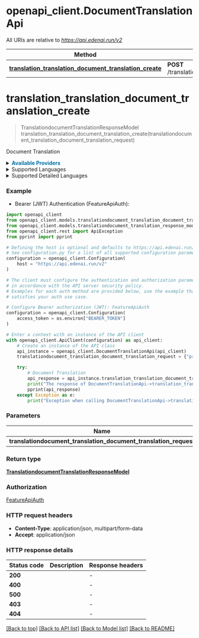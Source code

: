 # openapi_client.DocumentTranslationApi

All URIs are relative to *https://api.edenai.run/v2*

Method | HTTP request | Description
------------- | ------------- | -------------
[**translation_translation_document_translation_create**](DocumentTranslationApi.md#translation_translation_document_translation_create) | **POST** /translation/document_translation | Document Translation


# **translation_translation_document_translation_create**
> TranslationdocumentTranslationResponseModel translation_translation_document_translation_create(translationdocument_translation_document_translation_request)

Document Translation

<details><summary><strong style='color: #0072a3; cursor: pointer'>Available Providers</strong></summary>    |Provider|Version|Price|Billing unit| |----|-------|-----|------------| |**deepl**|`v2`|2.0 (per 20 page)|20 page |**google**|`v3`|0.08 (per 1 page)|1 page   </details>  <details><summary>Supported Languages</summary>      |Name|Value| |----|-----| |**Afrikaans**|`af`| |**Albanian**|`sq`| |**Amharic**|`am`| |**Arabic**|`ar`| |**Armenian**|`hy`| |**Azerbaijani**|`az`| |**Basque**|`eu`| |**Belarusian**|`be`| |**Bengali**|`bn`| |**Bosnian**|`bs`| |**Bulgarian**|`bg`| |**Burmese**|`my`| |**Catalan**|`ca`| |**Cebuano**|`ceb`| |**Central Khmer**|`km`| |**Chinese**|`zh`| |**Corsican**|`co`| |**Croatian**|`hr`| |**Czech**|`cs`| |**Danish**|`da`| |**Dutch**|`nl`| |**English**|`en`| |**Esperanto**|`eo`| |**Estonian**|`et`| |**Finnish**|`fi`| |**French**|`fr`| |**Galician**|`gl`| |**Georgian**|`ka`| |**German**|`de`| |**Gujarati**|`gu`| |**Haitian**|`ht`| |**Hausa**|`ha`| |**Hawaiian**|`haw`| |**Hebrew**|`he`| |**Hindi**|`hi`| |**Hmong**|`hmn`| |**Hungarian**|`hu`| |**Icelandic**|`is`| |**Igbo**|`ig`| |**Indonesian**|`id`| |**Irish**|`ga`| |**Italian**|`it`| |**Japanese**|`ja`| |**Javanese**|`jv`| |**Kannada**|`kn`| |**Kazakh**|`kk`| |**Kinyarwanda**|`rw`| |**Kirghiz**|`ky`| |**Korean**|`ko`| |**Kurdish**|`ku`| |**Lao**|`lo`| |**Latin**|`la`| |**Latvian**|`lv`| |**Lithuanian**|`lt`| |**Luxembourgish**|`lb`| |**Macedonian**|`mk`| |**Malagasy**|`mg`| |**Malay (macrolanguage)**|`ms`| |**Malayalam**|`ml`| |**Maltese**|`mt`| |**Maori**|`mi`| |**Marathi**|`mr`| |**Modern Greek (1453-)**|`el`| |**Mongolian**|`mn`| |**Nepali (macrolanguage)**|`ne`| |**Norwegian**|`no`| |**Nyanja**|`ny`| |**Oriya (macrolanguage)**|`or`| |**Panjabi**|`pa`| |**Persian**|`fa`| |**Polish**|`pl`| |**Portuguese**|`pt`| |**Pushto**|`ps`| |**Romanian**|`ro`| |**Russian**|`ru`| |**Samoan**|`sm`| |**Scottish Gaelic**|`gd`| |**Serbian**|`sr`| |**Shona**|`sn`| |**Sindhi**|`sd`| |**Sinhala**|`si`| |**Slovak**|`sk`| |**Slovenian**|`sl`| |**Somali**|`so`| |**Southern Sotho**|`st`| |**Spanish**|`es`| |**Sundanese**|`su`| |**Swahili (macrolanguage)**|`sw`| |**Swedish**|`sv`| |**Tagalog**|`tl`| |**Tajik**|`tg`| |**Tamil**|`ta`| |**Tatar**|`tt`| |**Telugu**|`te`| |**Thai**|`th`| |**Turkish**|`tr`| |**Turkmen**|`tk`| |**Uighur**|`ug`| |**Ukrainian**|`uk`| |**Urdu**|`ur`| |**Uzbek**|`uz`| |**Vietnamese**|`vi`| |**Welsh**|`cy`| |**Western Frisian**|`fy`| |**Xhosa**|`xh`| |**Yiddish**|`yi`| |**Yoruba**|`yo`| |**Zulu**|`zu`|  </details><details><summary>Supported Detailed Languages</summary>      |Name|Value| |----|-----| |**Auto detection**|`auto-detect`| |**Chinese (China)**|`zh-CN`| |**Chinese (Taiwan)**|`zh-TW`|  </details>

### Example

* Bearer (JWT) Authentication (FeatureApiAuth):

```python
import openapi_client
from openapi_client.models.translationdocument_translation_document_translation_request import TranslationdocumentTranslationDocumentTranslationRequest
from openapi_client.models.translationdocument_translation_response_model import TranslationdocumentTranslationResponseModel
from openapi_client.rest import ApiException
from pprint import pprint

# Defining the host is optional and defaults to https://api.edenai.run/v2
# See configuration.py for a list of all supported configuration parameters.
configuration = openapi_client.Configuration(
    host = "https://api.edenai.run/v2"
)

# The client must configure the authentication and authorization parameters
# in accordance with the API server security policy.
# Examples for each auth method are provided below, use the example that
# satisfies your auth use case.

# Configure Bearer authorization (JWT): FeatureApiAuth
configuration = openapi_client.Configuration(
    access_token = os.environ["BEARER_TOKEN"]
)

# Enter a context with an instance of the API client
with openapi_client.ApiClient(configuration) as api_client:
    # Create an instance of the API class
    api_instance = openapi_client.DocumentTranslationApi(api_client)
    translationdocument_translation_document_translation_request = {"providers":"google,deepl","source_language":"en","target_language":"fr","file_url":"http://edenai-resource-example.pdf"} # TranslationdocumentTranslationDocumentTranslationRequest | 

    try:
        # Document Translation
        api_response = api_instance.translation_translation_document_translation_create(translationdocument_translation_document_translation_request)
        print("The response of DocumentTranslationApi->translation_translation_document_translation_create:\n")
        pprint(api_response)
    except Exception as e:
        print("Exception when calling DocumentTranslationApi->translation_translation_document_translation_create: %s\n" % e)
```



### Parameters


Name | Type | Description  | Notes
------------- | ------------- | ------------- | -------------
 **translationdocument_translation_document_translation_request** | [**TranslationdocumentTranslationDocumentTranslationRequest**](TranslationdocumentTranslationDocumentTranslationRequest.md)|  | 

### Return type

[**TranslationdocumentTranslationResponseModel**](TranslationdocumentTranslationResponseModel.md)

### Authorization

[FeatureApiAuth](../README.md#FeatureApiAuth)

### HTTP request headers

 - **Content-Type**: application/json, multipart/form-data
 - **Accept**: application/json

### HTTP response details

| Status code | Description | Response headers |
|-------------|-------------|------------------|
**200** |  |  -  |
**400** |  |  -  |
**500** |  |  -  |
**403** |  |  -  |
**404** |  |  -  |

[[Back to top]](#) [[Back to API list]](../README.md#documentation-for-api-endpoints) [[Back to Model list]](../README.md#documentation-for-models) [[Back to README]](../README.md)

